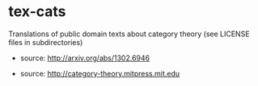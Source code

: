 # tex-cats

Translations of public domain texts about category theory
(see LICENSE files in subdirectories)

* source: http://arxiv.org/abs/1302.6946

* source: http://category-theory.mitpress.mit.edu
